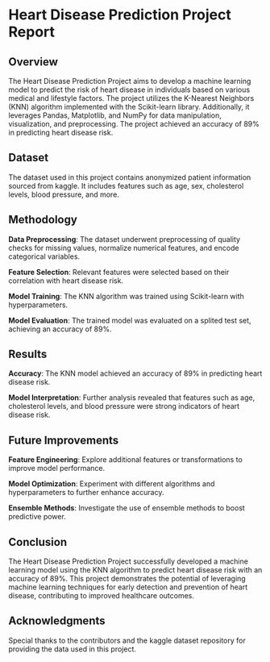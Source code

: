 # Heart Disease Prediction Project Report
## Overview
The Heart Disease Prediction Project aims to develop a machine learning model to predict the risk of heart disease in individuals based on various medical and lifestyle factors. The project utilizes the K-Nearest Neighbors (KNN) algorithm implemented with the Scikit-learn library. Additionally, it leverages Pandas, Matplotlib, and NumPy for data manipulation, visualization, and preprocessing. The project achieved an accuracy of 89% in predicting heart disease risk.

## Dataset
The dataset used in this project contains anonymized patient information sourced from kaggle. It includes features such as age, sex, cholesterol levels, blood pressure, and more.

## Methodology
**Data Preprocessing**: The dataset underwent preprocessing of quality checks for missing values, normalize numerical features, and encode categorical variables.

**Feature Selection**: Relevant features were selected based on their correlation with heart disease risk.

**Model Training**: The KNN algorithm was trained using Scikit-learn with hyperparameters.

**Model Evaluation**: The trained model was evaluated on a splited test set, achieving an accuracy of 89%.

## Results
**Accuracy**: The KNN model achieved an accuracy of 89% in predicting heart disease risk.

**Model Interpretation**: Further analysis revealed that features such as age, cholesterol levels, and blood pressure were strong indicators of heart disease risk.

## Future Improvements
**Feature Engineering**: Explore additional features or transformations to improve model performance.

**Model Optimization**: Experiment with different algorithms and hyperparameters to further enhance accuracy.

**Ensemble Methods**: Investigate the use of ensemble methods to boost predictive power.

## Conclusion
The Heart Disease Prediction Project successfully developed a machine learning model using the KNN algorithm to predict heart disease risk with an accuracy of 89%. This project demonstrates the potential of leveraging machine learning techniques for early detection and prevention of heart disease, contributing to improved healthcare outcomes.

## Acknowledgments
Special thanks to the contributors and the kaggle dataset repository for providing the data used in this project.

